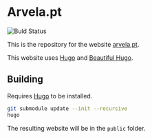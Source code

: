 # Arvela.pt

![Buld Status](https://github.com/PedroArvela/website/actions/workflows/hugo.yaml/badge.svg)

This is the repository for the website [arvela.pt](https://arvela.pt).

This website uses [Hugo](https://gohugo.io/) and [Beautiful Hugo](https://github.com/halogenica/beautifulhugo).

## Building

Requires [Hugo](https://gohugo.io/) to be installed.

```sh
git submodule update --init --recursive
hugo
```

The resulting website will be in the `public` folder.
